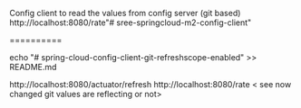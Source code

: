 Config client to read the values from config server (git based)
http://localhost:8080/rate"# sree-springcloud-m2-config-client" 

==========

echo "# spring-cloud-config-client-git-refreshscope-enabled" >> README.md

http://localhost:8080/actuator/refresh
http://localhost:8080/rate < see now changed git values are reflecting or not>